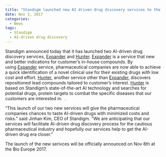 ```yaml
---
title: "Standigm launched new AI driven drug discovery services to the industry"
date: Nov 3, 2017
categories:
  - News
tags:
  - Standigm
  - AI-driven drug discovery
---
```


Standigm announced today that it has launched two AI-driven drug discovery services, [Expander](http://www.standigm.com/service) and [Hunter](http://www.standigm.com/service). [Expander](http://www.standigm.com/service) is a service that new and better indications for customer’s in-house compounds. By using [Expander](http://www.standigm.com/service) service, pharmaceutical companies are now able to achieve a quick identification of a novel clinical use for their existing drugs with low cost and effort. [Hunter](http://www.standigm.com/service), another service other than [Expander](http://www.standigm.com/service), discovers repositioned lead compounds tailored to customer’s interest. [Hunter](http://www.standigm.com/service) is based on Standigm’s state-of-the-art AI technology and searches for potential drugs, protein targets to combat the specific diseases that our customers are interested in.  .

“This launch of our two new services will give the pharmaceutical companies chances to taste AI-driven drugs with minimized costs and risks.” said Jinhan Kim, CEO of Standigm. "We are anticipating that our services will facilitate AI-driven drug discovery process for the cautious pharmaceutical industry and hopefully our services help to get the AI-driven drug era closer."

The launch of the new serivces will be officially announced on Nov 8th at the Bio Europe 2017.

